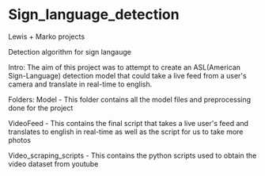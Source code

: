 # Sign_language_detection
Lewis + Marko projects

Detection algorithm for sign langauge

Intro:
The aim of this project was to attempt to create an ASL(American Sign-Language) detection model that could take a live feed from a user's camera and translate in real-time to english.

Folders:
Model - This folder contains all the model files and preprocessing done for the project

VideoFeed - This contains the final script that takes a live user's feed and translates to english in real-time as well as the script for us to take more photos

Video_scraping_scripts - This contains the python scripts used to obtain the video dataset from youtube
